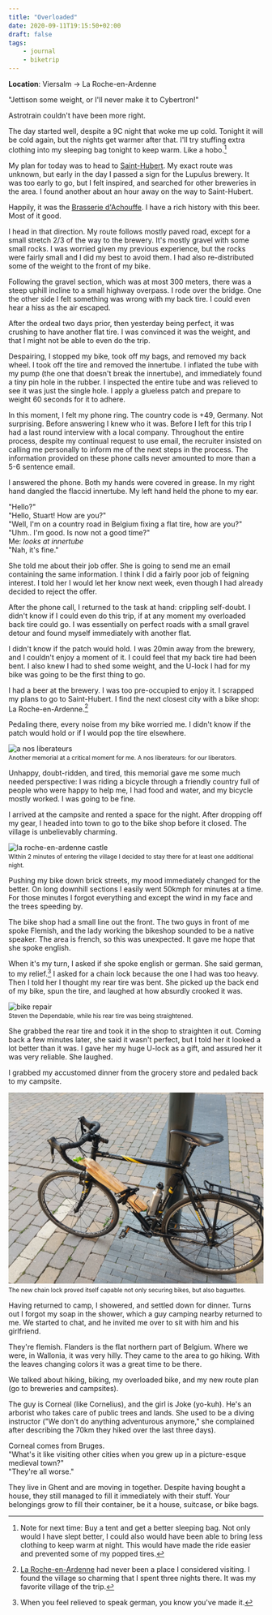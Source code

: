 ```yaml
---
title: "Overloaded"
date: 2020-09-11T19:15:50+02:00
draft: false
tags:
    - journal
    - biketrip
---
```


**Location**: Viersalm -> La Roche-en-Ardenne

"Jettison some weight, or I'll never make it to Cybertron!"

Astrotrain couldn't have been more right.

The day started well, despite a 9C night that woke me up cold. Tonight it will
be cold again, but the nights get warmer after that. I'll try stuffing extra
clothing into my sleeping bag tonight to keep warm. Like a hobo.[^1]

My plan for today was to head to
[Saint-Hubert](https://goo.gl/maps/8nqAhSxQXtDZ2f6G6). My exact route was
unknown, but early in the day I passed a sign for the Lupulus brewery. It was
too early to go, but I felt inspired, and searched for other breweries in the
area. I found another about an hour away on the way to Saint-Hubert.

Happily, it was the [Brasserie
d'Achouffe](https://chouffe.com/en/brewery-achouffe/). I have a rich history
with this beer. Most of it good.

I head in that direction. My route follows mostly paved road, except for a
small stretch 2/3 of the way to the brewery. It's mostly gravel with some small
rocks. I was worried given my previous experience, but the rocks were fairly
small and I did my best to avoid them. I had also re-distributed some of the
weight to the front of my bike.

Following the gravel section, which was at most 300 meters, there was a steep
uphill incline to a small highway overpass. I rode over the bridge. One the
other side I felt something was wrong with my back tire. I could even hear a
hiss as the air escaped.

After the ordeal two days prior, then yesterday being perfect, it was crushing
to have another flat tire. I was convinced it was the weight, and that I might
not be able to even do the trip.

Despairing, I stopped my bike, took off my bags, and removed my back wheel. I
took off the tire and removed the innertube. I inflated the tube with my pump
(the one that doesn't break the innertube), and immediately found a tiny pin
hole in the rubber. I inspected the entire tube and was relieved to see it was
just the single hole. I apply a glueless patch and prepare to weight 60 seconds
for it to adhere.

In this moment, I felt my phone ring. The country code is +49, Germany. Not
surprising. Before answering I knew who it was. Before I left for this trip I
had a last round interview with a local company. Throughout the entire process,
despite my continual request to use email, the recruiter insisted on calling me
personally to inform me of the next steps in the process. The information
provided on these phone calls never amounted to more than a 5-6 sentence email.

I answered the phone. Both my hands were covered in grease. In my right hand
dangled the flaccid innertube. My left hand held the phone to my ear.

"Hello?"<br>
"Hello, Stuart! How are you?"<br>
"Well, I'm on a country road in Belgium fixing a flat tire, how are you?"<br>
"Uhm.. I'm good. Is now not a good time?"<br>
Me: _looks at innertube_<br>
"Nah, it's fine."

She told me about their job offer. She is going to send me an email containing
the same information. I think I did a fairly poor job of feigning interest. I
told her I would let her know next week, even though I had already decided to
reject the offer.

After the phone call, I returned to the task at hand: crippling self-doubt. I
didn't know if I could even do this trip, if at any moment my overloaded back
tire could go. I was essentially on perfect roads with a small gravel detour
and found myself immediately with another flat.

I didn't know if the patch would hold. I was 20min away from the brewery, and I
couldn't enjoy a moment of it. I could feel that my back tire had been bent. I
also knew I had to shed some weight, and the U-lock I had for my bike was going
to be the first thing to go.

I had a beer at the brewery. I was too pre-occupied to enjoy it. I scrapped my
plans to go to Saint-Hubert. I find the next closest city with a bike shop: La
Roche-en-Ardenne.[^2]

Pedaling there, every noise from my bike worried me. I didn't know if the patch
would hold or if I would pop the tire elsewhere.

<img style="max-width: 100%; width: auto; height: auto;" loading="lazy" src="/images/nos_liberateurs.jpg" alt="a nos liberateurs">
<figcaption><small>Another memorial at a critical moment for me. A nos liberateurs: for our liberators.</small></figcaption>

Unhappy, doubt-ridden, and tired, this memorial gave me some much needed
perspective: I was riding a bicycle through a friendly country full of people
who were happy to help me, I had food and water, and my bicycle mostly worked.
I was going to be fine.

I arrived at the campsite and rented a space for the night. After dropping off
my gear, I headed into town to go to the bike shop before it closed. The
village is unbelievably charming.

<img style="max-width: 100%; width: auto; height: auto;" loading="lazy" src="/images/roche_castle.jpg" alt="la roche-en-ardenne castle">
<figcaption><small>Within 2 minutes of entering the village I decided to stay there for at least one additional night.</small></figcaption>

Pushing my bike down brick streets, my mood immediately changed for the better.
On long downhill sections I easily went 50kmph for minutes at a time. For those
minutes I forgot everything and except the wind in my face and the trees
speeding by.

The bike shop had a small line out the front. The two guys in front of me spoke
Flemish, and the lady working the bikeshop sounded to be a native speaker. The
area is french, so this was unexpected. It gave me hope that she spoke english.

When it's my turn, I asked if she spoke english or german. She said german, to
my relief.[^3] I asked for a chain lock because the one I had was too heavy.
Then I told her I thought my rear tire was bent. She picked up the back end of
my bike, spun the tire, and laughed at how absurdly crooked it was.

<img style="max-width: 100%; width: auto; height: auto;" loading="lazy" src="/images/la_roche_bike.jpg" alt="bike repair">
<figcaption><small>Steven the Dependable, while his rear tire was being straightened.</small></figcaption>

She grabbed the rear tire and took it in the shop to straighten it out. Coming
back a few minutes later, she said it wasn't perfect, but I told her it looked
a lot better than it was. I gave her my huge U-lock as a gift, and assured her
it was very reliable. She laughed.

I grabbed my accustomed dinner from the grocery store and pedaled back to my campsite.

<img style="max-width: 100%; width: auto; height: auto;" loading="lazy" src="/images/la_roche_bike_baguette.jpg" alt="baguette on a bike">
<figcaption><small>The new chain lock proved itself capable not only securing bikes, but also baguettes.</small></figcaption>

Having returned to camp, I showered, and settled down for dinner. Turns out I
forgot my soap in the shower, which a guy camping nearby returned to me. We
started to chat, and he invited me over to sit with him and his girlfriend.

They're flemish. Flanders is the flat northern part of Belgium. Where we were,
in Wallonia, it was very hilly. They came to the area to go hiking. With the
leaves changing colors it was a great time to be there.

We talked about hiking, biking, my overloaded bike, and my new route plan (go
to breweries and campsites).

The guy is Corneal (like Cornelius), and the girl is Joke (yo-kuh). He's an
arborist who takes care of public trees and lands. She used to be a diving
instructor ("We don't do anything adventurous anymore," she complained after
describing the 70km they hiked over the last three days).

Corneal comes from Bruges.<br>
"What's it like visiting other cities when you grew up in a picture-esque medieval town?"<br>
"They're all worse."

They live in Ghent and are moving in together. Despite having bought a house,
they still managed to fill it immediately with their stuff. Your belongings
grow to fill their container, be it a house, suitcase, or bike bags.

[^1]:
    Note for next time: Buy a tent and get a better sleeping bag. Not only
    would I have slept better, I could also would have been able to bring less
    clothing to keep warm at night. This would have made the ride easier and
    prevented some of my popped tires.

[^2]:
    [La Roche-en-Ardenne](https://en.wikipedia.org/wiki/La_Roche-en-Ardenne)
    had never been a place I considered visiting. I found the village so charming
    that I spent three nights there. It was my favorite village of the trip.

[^3]: When you feel relieved to speak german, you know you've made it.
